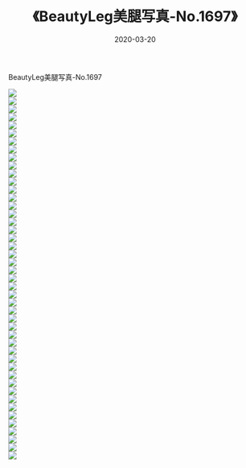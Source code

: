 ﻿---
layout: post
title:  《BeautyLeg美腿写真-No.1697》
date:   2020-03-20
img: http://img.660000.xyz/Sharelink/网络美图/2020/BeautyLeg美腿写真-No.1697/000.jpg
categories: [美女, 清纯, 唯美]
---

BeautyLeg美腿写真-No.1697

  ![](http://img.660000.xyz/Sharelink/网络美图/2020/BeautyLeg美腿写真-No.1697/001.jpg) <br> ![](http://img.660000.xyz/Sharelink/网络美图/2020/BeautyLeg美腿写真-No.1697/002.jpg) <br> ![](http://img.660000.xyz/Sharelink/网络美图/2020/BeautyLeg美腿写真-No.1697/003.jpg) <br> ![](http://img.660000.xyz/Sharelink/网络美图/2020/BeautyLeg美腿写真-No.1697/004.jpg) <br> ![](http://img.660000.xyz/Sharelink/网络美图/2020/BeautyLeg美腿写真-No.1697/005.jpg) <br> ![](http://img.660000.xyz/Sharelink/网络美图/2020/BeautyLeg美腿写真-No.1697/006.jpg) <br> ![](http://img.660000.xyz/Sharelink/网络美图/2020/BeautyLeg美腿写真-No.1697/007.jpg) <br> ![](http://img.660000.xyz/Sharelink/网络美图/2020/BeautyLeg美腿写真-No.1697/008.jpg) <br> ![](http://img.660000.xyz/Sharelink/网络美图/2020/BeautyLeg美腿写真-No.1697/009.jpg) <br> ![](http://img.660000.xyz/Sharelink/网络美图/2020/BeautyLeg美腿写真-No.1697/010.jpg) <br> ![](http://img.660000.xyz/Sharelink/网络美图/2020/BeautyLeg美腿写真-No.1697/011.jpg) <br> ![](http://img.660000.xyz/Sharelink/网络美图/2020/BeautyLeg美腿写真-No.1697/012.jpg) <br> ![](http://img.660000.xyz/Sharelink/网络美图/2020/BeautyLeg美腿写真-No.1697/013.jpg) <br> ![](http://img.660000.xyz/Sharelink/网络美图/2020/BeautyLeg美腿写真-No.1697/014.jpg) <br> ![](http://img.660000.xyz/Sharelink/网络美图/2020/BeautyLeg美腿写真-No.1697/015.jpg) <br> ![](http://img.660000.xyz/Sharelink/网络美图/2020/BeautyLeg美腿写真-No.1697/016.jpg) <br> ![](http://img.660000.xyz/Sharelink/网络美图/2020/BeautyLeg美腿写真-No.1697/017.jpg) <br> ![](http://img.660000.xyz/Sharelink/网络美图/2020/BeautyLeg美腿写真-No.1697/018.jpg) <br> ![](http://img.660000.xyz/Sharelink/网络美图/2020/BeautyLeg美腿写真-No.1697/019.jpg) <br> ![](http://img.660000.xyz/Sharelink/网络美图/2020/BeautyLeg美腿写真-No.1697/020.jpg) <br> ![](http://img.660000.xyz/Sharelink/网络美图/2020/BeautyLeg美腿写真-No.1697/021.jpg) <br> ![](http://img.660000.xyz/Sharelink/网络美图/2020/BeautyLeg美腿写真-No.1697/022.jpg) <br> ![](http://img.660000.xyz/Sharelink/网络美图/2020/BeautyLeg美腿写真-No.1697/023.jpg) <br> ![](http://img.660000.xyz/Sharelink/网络美图/2020/BeautyLeg美腿写真-No.1697/024.jpg) <br> ![](http://img.660000.xyz/Sharelink/网络美图/2020/BeautyLeg美腿写真-No.1697/025.jpg) <br> ![](http://img.660000.xyz/Sharelink/网络美图/2020/BeautyLeg美腿写真-No.1697/026.jpg) <br> ![](http://img.660000.xyz/Sharelink/网络美图/2020/BeautyLeg美腿写真-No.1697/027.jpg) <br> ![](http://img.660000.xyz/Sharelink/网络美图/2020/BeautyLeg美腿写真-No.1697/028.jpg) <br> ![](http://img.660000.xyz/Sharelink/网络美图/2020/BeautyLeg美腿写真-No.1697/029.jpg) <br> ![](http://img.660000.xyz/Sharelink/网络美图/2020/BeautyLeg美腿写真-No.1697/030.jpg) <br> ![](http://img.660000.xyz/Sharelink/网络美图/2020/BeautyLeg美腿写真-No.1697/031.jpg) <br> ![](http://img.660000.xyz/Sharelink/网络美图/2020/BeautyLeg美腿写真-No.1697/032.jpg) <br> ![](http://img.660000.xyz/Sharelink/网络美图/2020/BeautyLeg美腿写真-No.1697/033.jpg) <br> ![](http://img.660000.xyz/Sharelink/网络美图/2020/BeautyLeg美腿写真-No.1697/034.jpg) <br> ![](http://img.660000.xyz/Sharelink/网络美图/2020/BeautyLeg美腿写真-No.1697/035.jpg) <br> ![](http://img.660000.xyz/Sharelink/网络美图/2020/BeautyLeg美腿写真-No.1697/036.jpg) <br> ![](http://img.660000.xyz/Sharelink/网络美图/2020/BeautyLeg美腿写真-No.1697/037.jpg) <br> ![](http://img.660000.xyz/Sharelink/网络美图/2020/BeautyLeg美腿写真-No.1697/038.jpg) <br> ![](http://img.660000.xyz/Sharelink/网络美图/2020/BeautyLeg美腿写真-No.1697/039.jpg) <br> ![](http://img.660000.xyz/Sharelink/网络美图/2020/BeautyLeg美腿写真-No.1697/040.jpg) <br> ![](http://img.660000.xyz/Sharelink/网络美图/2020/BeautyLeg美腿写真-No.1697/041.jpg) <br> ![](http://img.660000.xyz/Sharelink/网络美图/2020/BeautyLeg美腿写真-No.1697/042.jpg) <br> ![](http://img.660000.xyz/Sharelink/网络美图/2020/BeautyLeg美腿写真-No.1697/043.jpg) <br> ![](http://img.660000.xyz/Sharelink/网络美图/2020/BeautyLeg美腿写真-No.1697/044.jpg) <br> ![](http://img.660000.xyz/Sharelink/网络美图/2020/BeautyLeg美腿写真-No.1697/045.jpg) <br> ![](http://img.660000.xyz/Sharelink/网络美图/2020/BeautyLeg美腿写真-No.1697/046.jpg) <br>